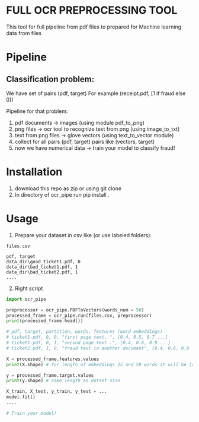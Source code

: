 # FULL OCR PREPROCESSING TOOL

This tool for full pipeline from pdf files to prepared for Machine learning data from files

# Pipeline 
## Classification problem:
We have set of pairs (pdf, target)
For example (receipt.pdf, [1 if fraud else 0])

Pipeline for that problem:
1. pdf documents -> images (using module pdf_to_png)
2. png files -> ocr tool to recognize text from png (using image_to_txt)
3. text from png files -> glove vectors (using text_to_vector module)
4. collect for all pairs (pdf, target) pairs like (vectors, target) 
5. now we have numerical data -> train your model to classify fraud!

# Installation 

1. download this repo as zip or using git clone
2. In directory of ocr_pipe run pip install .

# Usage
1. Prepare your dataset in csv like (or use labeled folders):
```csv
files.csv

pdf, target
data_dir\good_ticket1.pdf, 0
data_dir\bad_ticket1.pdf, 1
data_dir\bad_ticket2.pdf, 1
....
```

2. Right script
```python
import ocr_pipe

preprocessor = ocr_pipe.PDFToVectors(words_num = 50)
processed_frame = ocr_pipe.run(files.csv, preprocessor)
print(processed_frame.head())

# pdf, target, partition, words, features (word embeddings)
# ticket1.pdf, 0, 0, "first page text..", [0.4, 0.5, 0.7 ...]
# ticket1.pdf, 0, 1, "second page text..", [0.4, 0.6, 0.9 ...]
# ticket2.pdf, 1, 0, "fraud text in another document", [0.4, 0.6, 0.9 ...]

X = processed_frame.features.values
print(X.shape) # for length of embeddings 25 and 50 words it will be [dataset size, 50, 25]

y = processed_frame.target.values
print(y.shape) # same length as datset size

X_train, X_test, y_train, y_test = ...
model.fit()
....

# Train your model!

```





